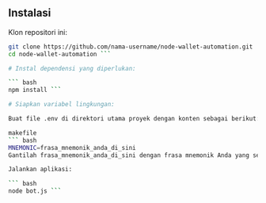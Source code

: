 ## Instalasi

Klon repositori ini:

``` bash
git clone https://github.com/nama-username/node-wallet-automation.git
cd node-wallet-automation ```

# Instal dependensi yang diperlukan:

``` bash
npm install ```

# Siapkan variabel lingkungan:

Buat file .env di direktori utama proyek dengan konten sebagai berikut:

makefile
``` bash
MNEMONIC=frasa_mnemonik_anda_di_sini
Gantilah frasa_mnemonik_anda_di_sini dengan frasa mnemonik Anda yang sebenarnya. ```

Jalankan aplikasi:

``` bash
node bot.js ```
